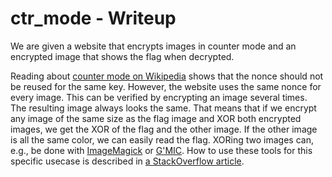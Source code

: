 # ctr_mode - Writeup

We are given a website that encrypts images in counter mode and an encrypted image that shows the flag when decrypted.

Reading about [counter mode on Wikipedia](https://en.wikipedia.org/wiki/Block_cipher_mode_of_operation#CTR) shows that the nonce should not be reused for the same key. However, the website uses the same nonce for every image. This can be verified by encrypting an image several times. The resulting image always looks the same. That means that if we encrypt any image of the same size as the flag image and XOR both encrypted images, we get the XOR of the flag and the other image. If the other image is all the same color, we can easily read the flag. XORing two images can, e.g., be done with [ImageMagick](https://imagemagick.org/index.php) or [G'MIC]().
How to use these tools for this specific usecase is described in [a StackOverflow article](https://stackoverflow.com/questions/8504882/searching-for-a-way-to-do-bitwise-xor-on-images).

